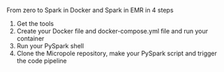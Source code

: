 From zero to Spark in Docker and Spark in EMR in 4 steps

1. Get the tools  
2. Create your Docker file and docker-compose.yml file and run your container  
3. Run your PySpark shell  
4. Clone the Micropole repository, make your PySpark script and trigger the code pipeline
